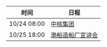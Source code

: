 | 时间          | 日程                                                                                                                               |
| ----------- | -------------------------------------------------------------------------------------------------------------------------------- |
| 10/24 08:00 | [中核集团](https://www.google.com/calendar/event?eid=OGszdW0xMnJkdmkyanZwcjg4NjVwNnViYm8gY203a3BraHVtNDRyampyM2xvNWVnMjRsZWdAZw)     |
| 10/25 18:00 | [渤船造船厂宣讲会](https://www.google.com/calendar/event?eid=ZGtrN3ZqM3Jtcjhndjk2MTUzZnJuZjN2dWMgY203a3BraHVtNDRyampyM2xvNWVnMjRsZWdAZw) |